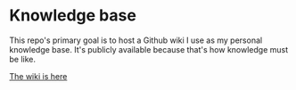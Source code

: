 # Knowledge base

This repo's primary goal is to host a Github wiki I use as my personal knowledge base. It's publicly available because that's how knowledge must be like.

[The wiki is here](https://github.com/tail-call/knowledge-base/wiki)
